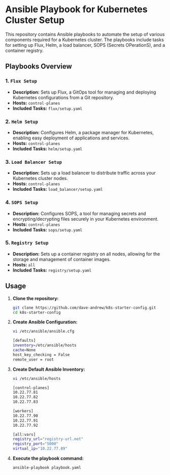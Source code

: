 # Ansible Playbook for Kubernetes Cluster Setup

This repository contains Ansible playbooks to automate the setup of various components required for a Kubernetes cluster. The playbooks include tasks for setting up Flux, Helm, a load balancer, SOPS (Secrets OPerationS), and a container registry.

## Playbooks Overview

### 1. `Flux Setup`
- **Description:** Sets up Flux, a GitOps tool for managing and deploying Kubernetes configurations from a Git repository.
- **Hosts:** `control-planes`
- **Included Tasks:** `flux/setup.yaml`

### 2. `Helm Setup`
- **Description:** Configures Helm, a package manager for Kubernetes, enabling easy deployment of applications and services.
- **Hosts:** `control-planes`
- **Included Tasks:** `helm/setup.yaml`

### 3. `Load Balancer Setup`
- **Description:** Sets up a load balancer to distribute traffic across your Kubernetes cluster nodes.
- **Hosts:** `control-planes`
- **Included Tasks:** `load_balancer/setup.yaml`

### 4. `SOPS Setup`
- **Description:** Configures SOPS, a tool for managing secrets and encrypting/decrypting files securely in your Kubernetes environment.
- **Hosts:** `control-planes`
- **Included Tasks:** `sops/setup.yaml`

### 5. `Registry Setup`
- **Description:** Sets up a container registry on all nodes, allowing for the storage and management of container images.
- **Hosts:** `all`
- **Included Tasks:** `registry/setup.yaml`

## Usage

1. **Clone the repository:**

   ```bash
   git clone https://github.com/dave-andrew/k8s-starter-config.git
   cd k8s-starter-config

2. **Create Ansible Configuration:**
   ```bash
   vi /etc/ansible/ansible.cfg
   
   [defaults]
   inventory=/etc/ansible/hosts
   cache=None
   host_key_checking = False
   remote_user = root

3. **Create Default Ansible Inventory:**
   ```bash
   vi /etc/ansible/hosts

   [control-planes]
   10.22.77.81
   10.22.77.82
   10.22.77.83

   [workers]
   10.22.77.90
   10.22.77.91
   10.22.77.92

   [all:vars]
   registry_url="registry-url.net"
   registry_port="5000"
   virtual_ip="10.22.77.89"

2. **Execute the playbook command:**
   ```bash
   ansible-playbook playbook.yaml